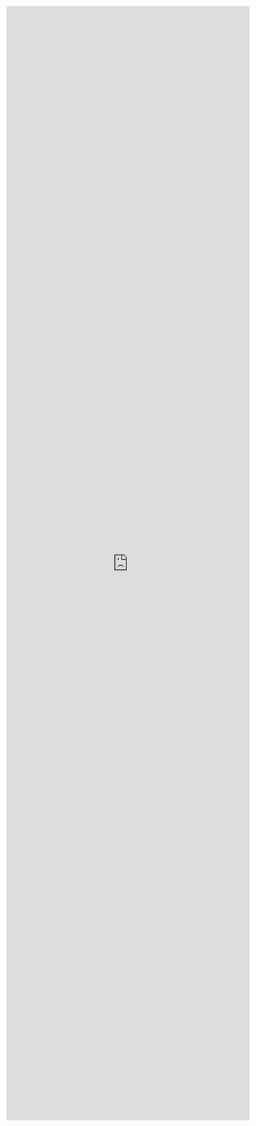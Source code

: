 <iframe src="https://docs.google.com/forms/d/e/1FAIpQLSdHI0Lcyp8tQvfhki8-1L50-xT4asXPB-PcZGgv5SWpRhLeOQ/viewform?embedded=true" width="640" height="2921" frameborder="0" marginheight="0" marginwidth="0">Loading…</iframe>
